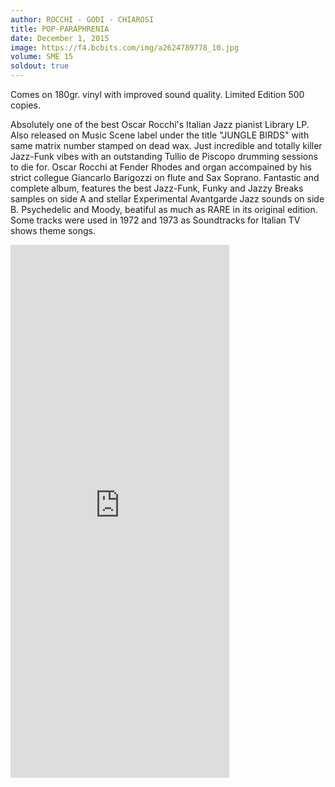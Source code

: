 ```yaml
---
author: ROCCHI - GODI - CHIAROSI
title: POP-PARAPHRENIA
date: December 1, 2015
image: https://f4.bcbits.com/img/a2624789778_10.jpg
volume: SME 15
soldout: true
---
```


Comes on 180gr. vinyl with improved sound quality. Limited Edition 500 copies.

Absolutely one of the best Oscar Rocchi's Italian Jazz pianist Library LP. Also released on Music Scene label under the title "JUNGLE BIRDS" with same matrix number stamped on dead wax. Just incredible and totally killer Jazz-Funk vibes with an outstanding Tullio de Piscopo drumming sessions to die for. Oscar Rocchi at Fender Rhodes and organ accompained by his strict collegue Giancarlo Barigozzi on flute and Sax Soprano. Fantastic and complete album, features the best Jazz-Funk, Funky and Jazzy Breaks samples on side A and stellar Experimental Avantgarde Jazz sounds on side B. Psychedelic and Moody, beatiful as much as RARE in its original edition. Some tracks were used in 1972 and 1973 as Soundtracks for Italian TV shows theme songs.

<iframe style="border: 0; width: 350px; height: 853px;" src="https://bandcamp.com/EmbeddedPlayer/album=2743633174/size=large/bgcol=ffffff/linkcol=0687f5/package=474150768/transparent=true/" seamless><a href="http://sonormusiceditions.bandcamp.com/album/pop-paraphrenia">POP-PARAPHRENIA... by Rocchi, Godi, Chiarosi</a></iframe>